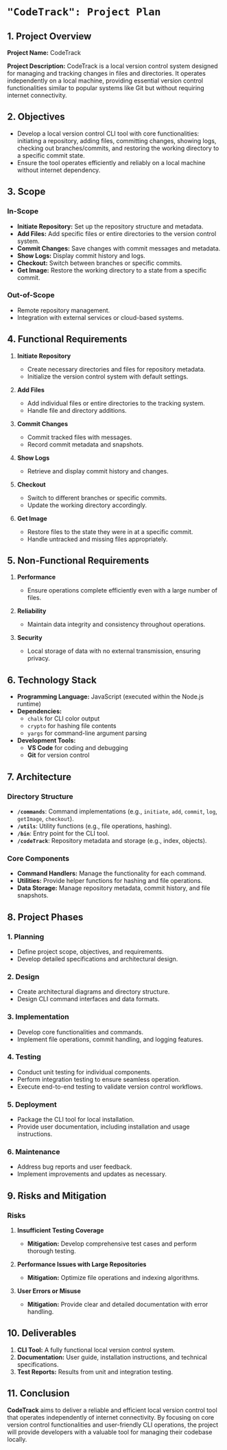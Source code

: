 
# `"CodeTrack": Project Plan`

## 1. Project Overview

**Project Name:** CodeTrack

**Project Description:** CodeTrack is a local version control system designed for managing and tracking changes in files and directories. It operates independently on a local machine, providing essential version control functionalities similar to popular systems like Git but without requiring internet connectivity.

## 2. Objectives

- Develop a local version control CLI tool with core functionalities: initiating a repository, adding files, committing changes, showing logs, checking out branches/commits, and restoring the working directory to a specific commit state.
- Ensure the tool operates efficiently and reliably on a local machine without internet dependency.

## 3. Scope

### In-Scope

- **Initiate Repository:** Set up the repository structure and metadata.
- **Add Files:** Add specific files or entire directories to the version control system.
- **Commit Changes:** Save changes with commit messages and metadata.
- **Show Logs:** Display commit history and logs.
- **Checkout:** Switch between branches or specific commits.
- **Get Image:** Restore the working directory to a state from a specific commit.

### Out-of-Scope

- Remote repository management.
- Integration with external services or cloud-based systems.

## 4. Functional Requirements

1. **Initiate Repository**
   - Create necessary directories and files for repository metadata.
   - Initialize the version control system with default settings.

2. **Add Files**
   - Add individual files or entire directories to the tracking system.
   - Handle file and directory additions.

3. **Commit Changes**
   - Commit tracked files with messages.
   - Record commit metadata and snapshots.

4. **Show Logs**
   - Retrieve and display commit history and changes.

5. **Checkout**
   - Switch to different branches or specific commits.
   - Update the working directory accordingly.

6. **Get Image**
   - Restore files to the state they were in at a specific commit.
   - Handle untracked and missing files appropriately.

## 5. Non-Functional Requirements

1. **Performance**
   - Ensure operations complete efficiently even with a large number of files.

2. **Reliability**
   - Maintain data integrity and consistency throughout operations.

3. **Security**
   - Local storage of data with no external transmission, ensuring privacy.

## 6. Technology Stack

- **Programming Language:** JavaScript (executed within the Node.js runtime)
- **Dependencies:**
  - `chalk` for CLI color output
  - `crypto` for hashing file contents
  - `yargs` for command-line argument parsing
- **Development Tools:**
  - **VS Code** for coding and debugging
  - **Git** for version control

## 7. Architecture

### Directory Structure

- **`/commands`**: Command implementations (e.g., `initiate`, `add`, `commit`, `log`, `getImage`, `checkout`).
- **`/utils`**: Utility functions (e.g., file operations, hashing).
- **`/bin`**: Entry point for the CLI tool.
- **`/codeTrack`**: Repository metadata and storage (e.g., index, objects).

### Core Components

- **Command Handlers:** Manage the functionality for each command.
- **Utilities:** Provide helper functions for hashing and file operations.
- **Data Storage:** Manage repository metadata, commit history, and file snapshots.

## 8. Project Phases

### 1. Planning
- Define project scope, objectives, and requirements.
- Develop detailed specifications and architectural design.

### 2. Design
- Create architectural diagrams and directory structure.
- Design CLI command interfaces and data formats.

### 3. Implementation
- Develop core functionalities and commands.
- Implement file operations, commit handling, and logging features.

### 4. Testing
- Conduct unit testing for individual components.
- Perform integration testing to ensure seamless operation.
- Execute end-to-end testing to validate version control workflows.

### 5. Deployment
- Package the CLI tool for local installation.
- Provide user documentation, including installation and usage instructions.

### 6. Maintenance
- Address bug reports and user feedback.
- Implement improvements and updates as necessary.

## 9. Risks and Mitigation

### Risks

1. **Insufficient Testing Coverage**
   - **Mitigation:** Develop comprehensive test cases and perform thorough testing.

2. **Performance Issues with Large Repositories**
   - **Mitigation:** Optimize file operations and indexing algorithms.

3. **User Errors or Misuse**
   - **Mitigation:** Provide clear and detailed documentation with error handling.

## 10. Deliverables

1. **CLI Tool:** A fully functional local version control system.
2. **Documentation:** User guide, installation instructions, and technical specifications.
3. **Test Reports:** Results from unit and integration testing.

## 11. Conclusion

**CodeTrack** aims to deliver a reliable and efficient local version control tool that operates independently of internet connectivity. By focusing on core version control functionalities and user-friendly CLI operations, the project will provide developers with a valuable tool for managing their codebase locally.
